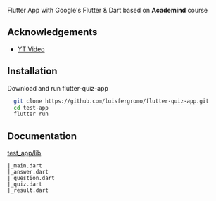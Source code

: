 
Flutter App with Google's Flutter & Dart based on **Academind** course


## Acknowledgements

 - [YT Video](https://www.youtube.com/watch?v=x0uinJvhNxI)
 
## Installation

Download and run flutter-quiz-app

```bash
  git clone https://github.com/luisfergromo/flutter-quiz-app.git
  cd test-app
  flutter run
```
    
## Documentation

[test_app/lib](https://github.com/luisfergromo/flutter-quiz-app/tree/master/lib)

    |_main.dart
    |_answer.dart
    |_question.dart
    |_quiz.dart
    |_result.dart

  
